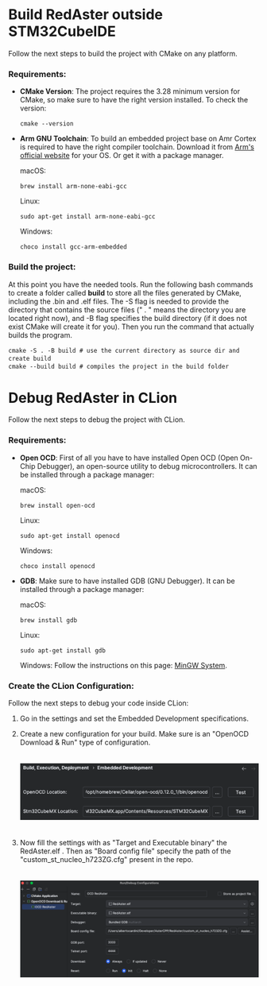 # Build RedAster outside STM32CubeIDE

Follow the next steps to build the project with CMake on any platform.

### Requirements:

* __CMake Version__:
   The project requires the 3.28 minimum version for CMake, so make sure to have the right version installed. To check 
the version:
   ```
   cmake --version
   ```
* __Arm GNU Toolchain__:
  To build an embedded project base on Amr Cortex is required to have the right compiler toolchain.
  Download it from [Arm's official website](https://developer.arm.com/downloads/-/arm-gnu-toolchain-downloads) for your OS.
  Or get it with a package manager.
  
  macOS:
  ```
  brew install arm-none-eabi-gcc
  ```
  Linux:
  ```
  sudo apt-get install arm-none-eabi-gcc
  ```
  Windows:
  ```
  choco install gcc-arm-embedded
  ```
### Build the project:
At this point you have the needed tools. Run the following bash commands to create a folder called __build__ to store all 
the files generated by CMake, including the .bin and .elf files. The -S flag is needed to provide the directory that 
contains the source files (" . " means the directory you are located right now), and -B flag specifies the build directory 
(if it does not exist CMake will create it for you). Then you run the command that actually builds the program.

```
cmake -S . -B build # use the current directory as source dir and create build 
cmake --build build # compiles the project in the build folder
```

# Debug RedAster in CLion

Follow the next steps to debug the project with CLion.

### Requirements:

* __Open OCD__:
   First of all you have to have installed Open OCD (Open On-Chip Debugger), an open-source utility to debug microcontrollers.
   It can be installed through a package manager:
   
   macOS:
   ```
   brew install open-ocd
   ```
  Linux:
   ```
   sudo apt-get install openocd
   ```
  Windows:
   ```
   choco install openocd
   ```
* __GDB__:
   Make sure to have installed GDB (GNU Debugger). It can be installed through a package manager:

   macOS:
   ```
   brew install gdb
   ```
   Linux:
   ```
   sudo apt-get install gdb
   ```
   Windows:
   Follow the instructions on this page: [MinGW System](https://sourceforge.net/projects/mingw/files/MinGW/).

### Create the CLion Configuration:
Follow the next steps to debug your code inside CLion:

1. Go in the settings and set the Embedded Development specifications.
2. Create a new configuration for your build. Make sure is an "OpenOCD Download & Run" type of configuration.
   
   <p align="center">
       <img width = "700" src=".read-me-assets/EmbeddedDevConfig.png" alt="EmbeddedDevConfig" style="margin-top:20px; margin-bottom:20px;">
   </p>
   
3. Now fill the settings with as "Target and Executable binary" the RedAster.elf . Then as "Board config file" specify 
   the path of the "custom_st_nucleo_h723ZG.cfg" present in the repo.
   
   <p align="center">
       <img width = "700" src=".read-me-assets/CLionConfig.png" alt="CLionConfig" style="margin-top:20px; margin-bottom:20px;">
   </p>